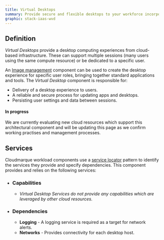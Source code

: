 ```yaml
---
title: Virtual Desktops
summary: Provide secure and flexible desktops to your workforce incorporating the apps and services needed to get their jobs done.
graphic: stack-iaas-wvd
---
```

## Definition
_Virtual Desktops_ provide a desktop computing experiences from cloud-based infrastructure. These can support multiple sessions (many users using the same compute resource) or be dedicated to a specific user. 

An [Image management](/cloudmarque/architecture/iaas/images.html) component can be used to create the desktop experience for specific user roles, bringing together standard applications and tools. The _Virtual Desktop_ component is responsible for:

  * Delivery of a desktop experience to users.
  * A reliable and secure process for updating apps and desktops.
  * Persisting user settings and data between sessions.

<div class="alert alert-info" role="alert">
  <h4 class="alert-heading">In progress</h4>
  <p>We are currently evaluating new cloud resources which support this architectural component and will be updating this page as we confirm working practises and management processes.</p>
</div>

## Services
Cloudmarque workload components use a [service locator](/cloudmarque/tools/service-locator.html) pattern to identify the services they provide and specify dependencies. This component provides and relies on the following services:

 * ### Capabilities
    * _Virtual Desktop Services do not provide any capabilities which are leveraged by other cloud resources._

 * ### Dependencies
    * **Logging** - A logging service is required as a target for network alerts.
    * **Networks** - Provides connectivity for each desktop host.